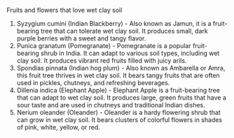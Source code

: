Fruits and flowers that love wet clay soil
1. Syzygium cumini (Indian Blackberry) - Also known as Jamun, it is a fruit-bearing tree that can tolerate wet clay soil. It produces small, dark purple berries with a sweet and tangy flavor.
2. Punica granatum (Pomegranate) - Pomegranate is a popular fruit-bearing shrub in India. It can adapt to various soil types, including wet clay soil. It produces vibrant red fruits filled with juicy arils.
3. Spondias pinnata (Indian hog plum) - Also known as Ambarella or Amra, this fruit tree thrives in wet clay soil. It bears tangy fruits that are often used in pickles, chutneys, and refreshing beverages.
7. Dillenia indica (Elephant Apple) - Elephant Apple is a fruit-bearing tree that can adapt to wet clay soil. It produces large, green fruits that have a sour taste and are used in chutneys and traditional Indian dishes.
8. Nerium oleander (Oleander) - Oleander is a hardy flowering shrub that can grow in wet clay soil. It bears clusters of colorful flowers in shades of pink, white, yellow, or red.